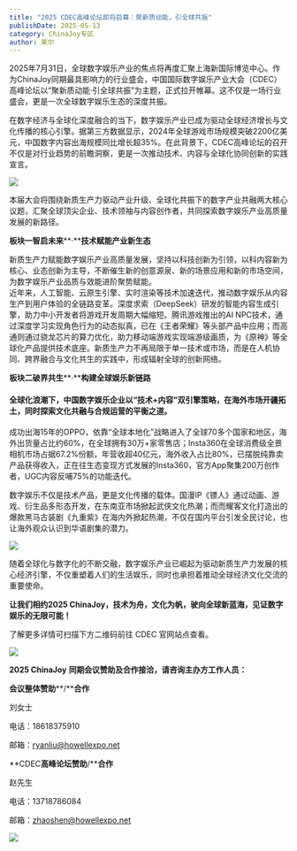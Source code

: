 ```yaml
---
title: "2025 CDEC高峰论坛即将启幕：聚新质动能，引全球共振"
publishDate: 2025-05-13
category: ChinaJoy专区
author: 莱尔
---
```


2025年7月31日，全球数字娱乐产业的焦点将再度汇聚上海新国际博览中心。作为ChinaJoy同期最具影响力的行业盛会，中国国际数字娱乐产业大会（CDEC）高峰论坛以“聚新质动能·引全球共振”为主题，正式拉开帷幕。这不仅是一场行业盛会，更是一次全球数字娱乐生态的深度共振。

在数字经济与全球化深度融合的当下，数字娱乐产业已成为驱动全球经济增长与文化传播的核心引擎。据第三方数据显示，2024年全球游戏市场规模突破2200亿美元，中国数字内容出海规模同比增长超35%。在此背景下，CDEC高峰论坛的召开不仅是对行业趋势的前瞻洞察，更是一次推动技术、内容与全球化协同创新的实践宣言。

![](https://ec-net-1251389766.cos.ap-shanghai.myqcloud.com/wp-content/uploads/2025/05/20250513154623344-683x1024.jpeg)

本届大会将围绕新质生产力驱动产业升级、全球化共振下的数字产业共融两大核心议题，汇聚全球顶尖企业、技术领袖与内容创作者，共同探索数字娱乐产业高质量发展的新路径。

**板块一智启未来****·****技术赋能产业新生态**

新质生产力赋能数字娱乐产业高质量发展，坚持以科技创新为引领，以科内容新为核心、业态创新为主导，不断催生新的创意源泉、新的场景应用和新的市场空间，为数字娱乐产业品质与效能进阶聚势赋能。  
近年来，人工智能、云原生引擎、实时渲染等技术加速迭代，推动数字娱乐从内容生产到用户体验的全链路变革。深度求索（DeepSeek）研发的智能内容生成引擎，助力中小开发者将游戏开发周期大幅缩短。腾讯游戏推出的AI NPC技术，通过深度学习实现角色行为的动态拟真，已在《王者荣耀》等头部产品中应用；而高通则通过骁龙芯片的算力优化，助力移动端游戏实现端游级画质，为《原神》等全球化产品提供技术底座。新质生产力不再局限于单一技术或市场，而是在人机协同、跨界融合与文化共生的实践中，形成辐射全球的创新网络。

**板块二破界共生****·****构建全球娱乐新链路**

#### 全球化浪潮下，中国数字娱乐企业以“技术+内容”双引擎策略，在海外市场开疆拓土，同时探索文化共融与合规运营的平衡之道。

成功出海15年的OPPO，依靠“全球本地化”战略进入了全球70多个国家和地区，海外出货量占比约60%，在全球拥有30万+家零售店；Insta360在全球消费级全景相机市场占据67.2%份额，年营收超40亿元，海外收入占比80%，已摆脱纯靠卖产品获得收入，正在往生态变现方式发展的Insta360，官方App聚集200万创作者，UGC内容反哺75%的功能迭代。

数字娱乐不仅是技术产品，更是文化传播的载体。国漫IP《镖人》通过动画、游戏、衍生品多形态开发，在东南亚市场掀起武侠文化热潮；而而耀客文化打造出的爆款黑马古装剧《九重紫》在海内外掀起热潮，不仅在国内平台引发全民讨论，也让海外观众认识到华语剧集的潜力。

![](https://ec-net-1251389766.cos.ap-shanghai.myqcloud.com/wp-content/uploads/2025/05/20250513154625275.jpeg)

随着全球化与数字化的不断交融，数字娱乐产业已崛起为驱动新质生产力发展的核心经济引擎，不仅重塑着人们的生活娱乐，同时也承担着推动全球经济文化交流的重要使命。

**让我们相约2025 ChinaJoy，技术为舟，文化为帆，驶向全球新蓝海，见证数字娱乐的无限可能！**

了解更多详情可扫描下方二维码前往 CDEC 官网站点查看。

![](https://ec-net-1251389766.cos.ap-shanghai.myqcloud.com/wp-content/uploads/2025/05/20250513154621371.jpeg)

**2025 ChinaJoy** **同期会议赞助及合作接洽，请咨询主办方工作人员：**

**会议整体赞助****/****合作**

刘女士

电话：18618375910

邮箱：ryanliu@howellexpo.net

**CDEC****高峰论坛赞助****/****合作**

赵先生

电话：13718786084

邮箱：[zhaoshen@howellexpo.net](mailto:zhaoshen@howellexpo.net)

![](https://ec-net-1251389766.cos.ap-shanghai.myqcloud.com/wp-content/uploads/2025/05/20250513154622213.jpg)
